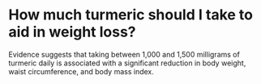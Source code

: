 # How much turmeric should I take to aid in weight loss?

Evidence suggests that taking between 1,000 and 1,500 milligrams of turmeric daily is associated with a significant reduction in body weight, waist circumference, and body mass index.